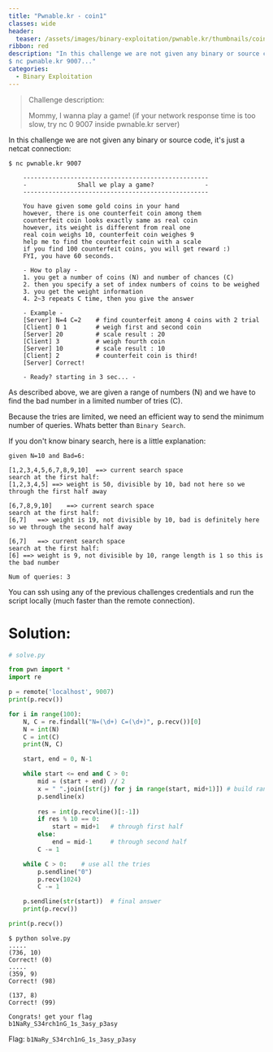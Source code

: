 ```yaml
---
title: "Pwnable.kr - coin1"
classes: wide
header:
  teaser: /assets/images/binary-exploitation/pwnable.kr/thumbnails/coin1.png
ribbon: red
description: "In this challenge we are not given any binary or source code, it's just a netcat connection:
$ nc pwnable.kr 9007..."
categories:
  - Binary Exploitation
---
```




> Challenge description:
>
> Mommy, I wanna play a game!
> (if your network response time is too slow, try nc 0 9007 inside pwnable.kr server)



In this challenge we are not given any binary or source code, it's just a netcat connection:

```
$ nc pwnable.kr 9007

    ---------------------------------------------------
	-              Shall we play a game?              -
	---------------------------------------------------
	
	You have given some gold coins in your hand
	however, there is one counterfeit coin among them
	counterfeit coin looks exactly same as real coin
	however, its weight is different from real one
	real coin weighs 10, counterfeit coin weighes 9
	help me to find the counterfeit coin with a scale
	if you find 100 counterfeit coins, you will get reward :)
	FYI, you have 60 seconds.
	
	- How to play - 
	1. you get a number of coins (N) and number of chances (C)
	2. then you specify a set of index numbers of coins to be weighed
	3. you get the weight information
	4. 2~3 repeats C time, then you give the answer
	
	- Example -
	[Server] N=4 C=2 	# find counterfeit among 4 coins with 2 trial
	[Client] 0 1 		# weigh first and second coin
	[Server] 20			# scale result : 20
	[Client] 3			# weigh fourth coin
	[Server] 10			# scale result : 10
	[Client] 2 			# counterfeit coin is third!
	[Server] Correct!

	- Ready? starting in 3 sec... -
```

As described above, we are given a range of numbers (N) and we have to find the bad number in a limited number of tries (C).

Because the tries are limited, we need an efficient way to send the minimum number of queries. Whats better than `Binary Search`.

If you don't know binary search, here is a little explanation:

```
given N=10 and Bad=6:

[1,2,3,4,5,6,7,8,9,10]	==> current search space
search at the first half:
[1,2,3,4,5]	==> weight is 50, divisible by 10, bad not here so we through the first half away

[6,7,8,9,10]	==> current search space
search at the first half:
[6,7]	==> weight is 19, not divisible by 10, bad is definitely here so we through the second half away

[6,7]	==> current search space
search at the first half:
[6]	==> weight is 9, not divisible by 10, range length is 1 so this is the bad number

Num of queries: 3
```

You can ssh using any of the previous challenges credentials and run the script locally (much faster than the remote connection).

# Solution:

```python
# solve.py

from pwn import *
import re

p = remote('localhost', 9007)
print(p.recv())

for i in range(100):
	N, C = re.findall("N=(\d+) C=(\d+)", p.recv())[0]
	N = int(N)
	C = int(C)
	print(N, C)

	start, end = 0, N-1

	while start <= end and C > 0:
		mid = (start + end) // 2
		x = " ".join([str(j) for j in range(start, mid+1)])	# build range list
		p.sendline(x)
		
		res = int(p.recvline()[:-1])
		if res % 10 == 0:
			start = mid+1	# through first half
		else:
			end = mid-1		# through second half
		C -= 1

	while C > 0:	# use all the tries
		p.sendline("0")
		p.recv(1024)
		C -= 1

	p.sendline(str(start))	# final answer
	print(p.recv())

print(p.recv())
```

```
$ python solve.py
.....
(736, 10)
Correct! (0)
.....
(359, 9)
Correct! (98)

(137, 8)
Correct! (99)

Congrats! get your flag
b1NaRy_S34rch1nG_1s_3asy_p3asy
```

Flag: `b1NaRy_S34rch1nG_1s_3asy_p3asy`